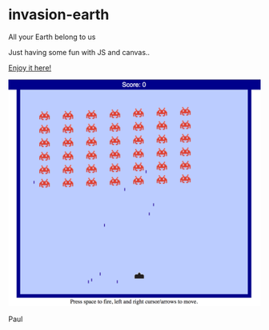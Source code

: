 invasion-earth
==============

All your Earth belong to us

Just having some fun with JS and canvas..

[Enjoy it here!](http://paulgrayson.github.io/invasion-earth/index.html)

![Screenshot](invasion-earth-screenshot.png?raw=true "Screenshot of Invasion Earth")

Paul
